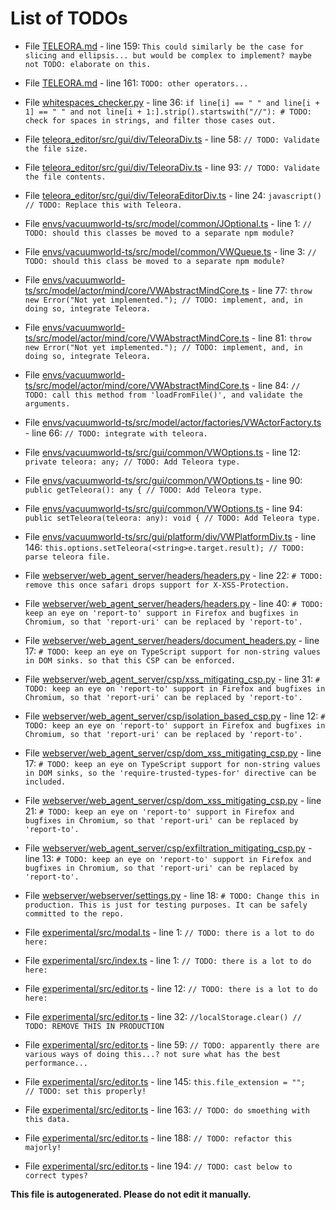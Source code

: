 # List of TODOs

* File [TELEORA.md](TELEORA.md) - line 159: `This could similarly be the case for slicing and ellipsis... but would be complex to implement? maybe not TODO: elaborate on this.`

* File [TELEORA.md](TELEORA.md) - line 161: `TODO: other operators...`

* File [whitespaces_checker.py](whitespaces_checker.py) - line 36: `if line[i] == " " and line[i + 1] == " " and not line[i + 1:].strip().startswith("//"): # TODO: check for spaces in strings, and filter those cases out.`

* File [teleora_editor/src/gui/div/TeleoraDiv.ts](teleora_editor/src/gui/div/TeleoraDiv.ts) - line 58: `// TODO: Validate the file size.`

* File [teleora_editor/src/gui/div/TeleoraDiv.ts](teleora_editor/src/gui/div/TeleoraDiv.ts) - line 93: `// TODO: Validate the file contents.`

* File [teleora_editor/src/gui/div/TeleoraEditorDiv.ts](teleora_editor/src/gui/div/TeleoraEditorDiv.ts) - line 24: `javascript() // TODO: Replace this with Teleora.`

* File [envs/vacuumworld-ts/src/model/common/JOptional.ts](envs/vacuumworld-ts/src/model/common/JOptional.ts) - line 1: `// TODO: should this classes be moved to a separate npm module?`

* File [envs/vacuumworld-ts/src/model/common/VWQueue.ts](envs/vacuumworld-ts/src/model/common/VWQueue.ts) - line 3: `// TODO: should this class be moved to a separate npm module?`

* File [envs/vacuumworld-ts/src/model/actor/mind/core/VWAbstractMindCore.ts](envs/vacuumworld-ts/src/model/actor/mind/core/VWAbstractMindCore.ts) - line 77: `throw new Error("Not yet implemented."); // TODO: implement, and, in doing so, integrate Teleora.`

* File [envs/vacuumworld-ts/src/model/actor/mind/core/VWAbstractMindCore.ts](envs/vacuumworld-ts/src/model/actor/mind/core/VWAbstractMindCore.ts) - line 81: `throw new Error("Not yet implemented."); // TODO: implement, and, in doing so, integrate Teleora.`

* File [envs/vacuumworld-ts/src/model/actor/mind/core/VWAbstractMindCore.ts](envs/vacuumworld-ts/src/model/actor/mind/core/VWAbstractMindCore.ts) - line 84: `// TODO: call this method from 'loadFromFile()', and validate the arguments.`

* File [envs/vacuumworld-ts/src/model/actor/factories/VWActorFactory.ts](envs/vacuumworld-ts/src/model/actor/factories/VWActorFactory.ts) - line 66: `// TODO: integrate with teleora.`

* File [envs/vacuumworld-ts/src/gui/common/VWOptions.ts](envs/vacuumworld-ts/src/gui/common/VWOptions.ts) - line 12: `private teleora: any; // TODO: Add Teleora type.`

* File [envs/vacuumworld-ts/src/gui/common/VWOptions.ts](envs/vacuumworld-ts/src/gui/common/VWOptions.ts) - line 90: `public getTeleora(): any { // TODO: Add Teleora type.`

* File [envs/vacuumworld-ts/src/gui/common/VWOptions.ts](envs/vacuumworld-ts/src/gui/common/VWOptions.ts) - line 94: `public setTeleora(teleora: any): void { // TODO: Add Teleora type.`

* File [envs/vacuumworld-ts/src/gui/platform/div/VWPlatformDiv.ts](envs/vacuumworld-ts/src/gui/platform/div/VWPlatformDiv.ts) - line 146: `this.options.setTeleora(<string>e.target.result); // TODO: parse teleora file.`

* File [webserver/web_agent_server/headers/headers.py](webserver/web_agent_server/headers/headers.py) - line 22: `# TODO: remove this once safari drops support for X-XSS-Protection.`

* File [webserver/web_agent_server/headers/headers.py](webserver/web_agent_server/headers/headers.py) - line 40: `# TODO: keep an eye on 'report-to' support in Firefox and bugfixes in Chromium, so that 'report-uri' can be replaced by 'report-to'.`

* File [webserver/web_agent_server/headers/document_headers.py](webserver/web_agent_server/headers/document_headers.py) - line 17: `# TODO: keep an eye on TypeScript support for non-string values in DOM sinks. so that this CSP can be enforced.`

* File [webserver/web_agent_server/csp/xss_mitigating_csp.py](webserver/web_agent_server/csp/xss_mitigating_csp.py) - line 31: `# TODO: keep an eye on 'report-to' support in Firefox and bugfixes in Chromium, so that 'report-uri' can be replaced by 'report-to'.`

* File [webserver/web_agent_server/csp/isolation_based_csp.py](webserver/web_agent_server/csp/isolation_based_csp.py) - line 12: `# TODO: keep an eye on 'report-to' support in Firefox and bugfixes in Chromium, so that 'report-uri' can be replaced by 'report-to'.`

* File [webserver/web_agent_server/csp/dom_xss_mitigating_csp.py](webserver/web_agent_server/csp/dom_xss_mitigating_csp.py) - line 17: `# TODO: keep an eye on TypeScript support for non-string values in DOM sinks, so the 'require-trusted-types-for' directive can be included.`

* File [webserver/web_agent_server/csp/dom_xss_mitigating_csp.py](webserver/web_agent_server/csp/dom_xss_mitigating_csp.py) - line 21: `# TODO: keep an eye on 'report-to' support in Firefox and bugfixes in Chromium, so that 'report-uri' can be replaced by 'report-to'.`

* File [webserver/web_agent_server/csp/exfiltration_mitigating_csp.py](webserver/web_agent_server/csp/exfiltration_mitigating_csp.py) - line 13: `# TODO: keep an eye on 'report-to' support in Firefox and bugfixes in Chromium, so that 'report-uri' can be replaced by 'report-to'.`

* File [webserver/webserver/settings.py](webserver/webserver/settings.py) - line 18: `# TODO: Change this in production. This is just for testing purposes. It can be safely committed to the repo.`

* File [experimental/src/modal.ts](experimental/src/modal.ts) - line 1: `// TODO: there is a lot to do here:`

* File [experimental/src/index.ts](experimental/src/index.ts) - line 1: `// TODO: there is a lot to do here:`

* File [experimental/src/editor.ts](experimental/src/editor.ts) - line 12: `// TODO: there is a lot to do here:`

* File [experimental/src/editor.ts](experimental/src/editor.ts) - line 32: `//localStorage.clear() // TODO: REMOVE THIS IN PRODUCTION`

* File [experimental/src/editor.ts](experimental/src/editor.ts) - line 59: `// TODO: apparently there are various ways of doing this...? not sure what has the best performance...`

* File [experimental/src/editor.ts](experimental/src/editor.ts) - line 145: `this.file_extension = "";   // TODO: set this properly!`

* File [experimental/src/editor.ts](experimental/src/editor.ts) - line 163: `// TODO: do smoething with this data.`

* File [experimental/src/editor.ts](experimental/src/editor.ts) - line 188: `// TODO: refactor this majorly!`

* File [experimental/src/editor.ts](experimental/src/editor.ts) - line 194: `// TODO: cast below to correct types?`

**This file is autogenerated. Please do not edit it manually.**
